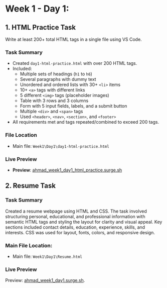 # Week 1 - Day 1:

## 1. HTML Practice Task
Write at least 200+ total HTML tags in a single file using VS Code.

### Task Summary
- Created `day1-html-practice.html` with over 200 HTML tags.
- Included:
  - Multiple sets of headings (`h1` to `h6`)
  - Several paragraphs with dummy text
  - Unordered and ordered lists with 30+ `<li>` items
  - 10+ `<a>` tags with different links
  - 5 different `<img>` tags (placeholder images)
  - Table with 3 rows and 3 columns
  - Form with 5 input fields, labels, and a submit button
  - Multiple `<div>` and `<span>` tags
  - Used `<header>`, `<nav>`, `<section>`, and `<footer>`
- All requirements met and tags repeated/combined to exceed 200 tags.

### File Location
- Main file: `Week1\Day1\day1-html-practice.html`

### Live Preview
- **Preview**: [ahmad_week1_day1_html_practice.surge.sh](https://ahmad_week1_day1_html_practice.surge.sh/)

## 2. Resume Task
### Task Summary
Created a resume webpage using HTML and CSS. The task involved structuring personal, educational, and professional information with semantic HTML tags and styling the layout for clarity and visual appeal. Key sections included contact details, education, experience, skills, and interests. CSS was used for layout, fonts, colors, and responsive design.

### Main File Location:
- Main file: `Week1\Day1\Resume.html`

### Live Preview
Preview: [ahmad_week1_day1.surge.sh](https://ahmad_week1_day1.surge.sh).